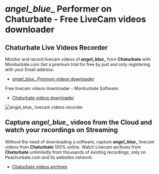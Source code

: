 # _angel_blue__ Performer on Chaturbate - Free LiveCam videos downloader

## Chaturbate Live Videos Recorder

Monitor and record livecam videos of **_angel_blue__** from **Chaturbate** with Moniturbate.com
Get a premium trial for free by just and only registering with your Email address:
* [_angel_blue__ Premium videos downloader](https://moniturbate.com/request-demo-licence-key.html)

Free livecam videos downloader - Moniturbate Software:
* [Chaturbate videos downloader](https://moniturbate.com/moniturbate-download-software.html)

![_angel_blue__ livecam videos recorder](https://peachurnet.com/templates/moniturbate-software.png)


## Capture _angel_blue__ videos from the Cloud and watch your recordings on Streaming

Without the need of downloading a software, capture **_angel_blue__** livecam videos from **Chaturbate** 100% online.
Watch Livecam archives from **Chaturbate** unlimitedly from thousands of existing recordings, only on Peachurbate.com and its websites network:
* [Chaturbate videos archives](https://peachurnet.com/)